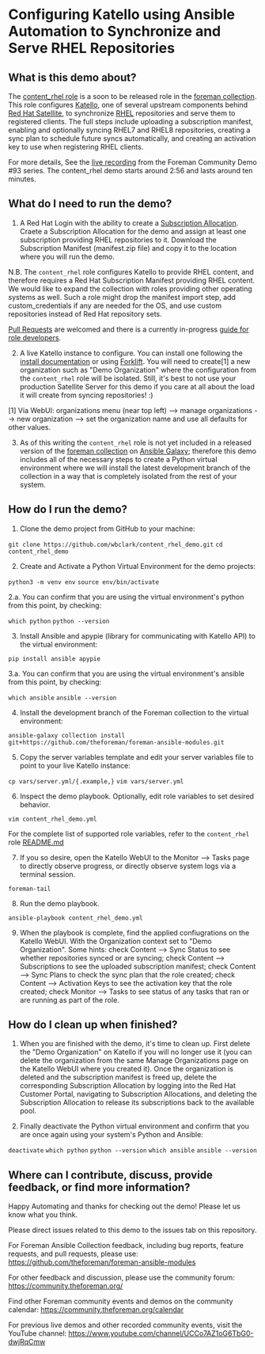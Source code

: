 # Configuring Katello using Ansible Automation to Synchronize and Serve RHEL Repositories #

## What is this demo about? ##

The [content_rhel role]((https://github.com/theforeman/foreman-ansible-modules/tree/develop/roles/content_rhel)) is a soon to be released role in the [foreman collection](https://github.com/theforeman/foreman-ansible-modules). This role configures [Katello](https://theforeman.org/plugins/katello/), one of several upstream components behind [Red Hat Satellite](https://www.redhat.com/en/technologies/management/satellite), to synchronize [RHEL](https://www.redhat.com/en/technologies/linux-platforms/enterprise-linux) repositories and serve them to registered clients. The full steps include uploading a subscription manifest, enabling and optionally syncing RHEL7 and RHEL8 repositories, creating a sync plan to schedule future syncs automatically, and creating an activation key to use when registering RHEL clients.

For more details, See the [live recording](https://youtu.be/k0spcDCIYYU?t=176) from the Foreman Community Demo #93 series. The content_rhel demo starts around 2:56 and lasts around ten minutes.

## What do I need to run the demo? ##

1. A Red Hat Login with the ability to create a [Subscription Allocation](https://access.redhat.com/management/subscription_allocations). Craete a Subscription Allocation for the demo and assign at least one subscription providing RHEL repositories to it. Download the Subscription Manifest (manifest.zip file) and copy it to the location where you will run the demo.

N.B. The `content_rhel` role configures Katello to provide RHEL content, and therefore requires a Red Hat Subscription Manifest providing RHEL content. We would like to expand the collection with roles providing other operating systems as well. Such a role might drop the manifest import step, add custom_credentials if any are needed for the OS, and use custom repositories instead of Red Hat repository sets.

[Pull Requests](https://github.com/theforeman/foreman-ansible-modules/pulls) are welcomed and there is a currently in-progress [guide for role developers](https://github.com/theforeman/foreman-ansible-modules/pull/1186/files).

2. A live Katello instance to configure. You can install one following the [install documentation](https://theforeman.org/plugins/katello/3.18/installation/index.html) or using [Forklift](https://github.com/theforeman/forklift). You will need to create[1] a new organization such as "Demo Organization" where the configuration from the `content_rhel` role will be isolated. Still, it's best to not use your production Satellite Server for this demo if you care at all about the load it will create from syncing repositories! :)

[1] Via WebUI: organizations menu (near top left) --> manage organizations --> new organization --> set the organization name and use all defaults for other values.

3. As of this writing the `content_rhel` role is not yet included in a released version of the [foreman collection](https://galaxy.ansible.com/theforeman/foreman) on [Ansible Galaxy](https://galaxy.ansible.com/); therefore this demo includes all of the necessary steps to create a Python virtual environment where we will install the latest development branch of the collection in a way that is completely isolated from the rest of your system.

## How do I run the demo? ##

1. Clone the demo project from GitHub to your machine:

  `git clone https://github.com/wbclark/content_rhel_demo.git`
  `cd content_rhel_demo`

2. Create and Activate a Python Virtual Environment for the demo projects:

  `python3 -m venv env`
  `source env/bin/activate`

2.a. You can confirm that you are using the virtual environment's python from this point, by checking:

  `which python`
  `python --version`

3. Install Ansible and apypie (library for communicating with Katello API) to the virtual environment:

  `pip install ansible apypie`

3.a. You can confirm that you are using the virtual environment's ansible from this point, by checking:

  `which ansible`
  `ansible --version`

4. Install the development branch of the Foreman collection to the virtual environment:

  `ansible-galaxy collection install git+https://github.com/theforeman/foreman-ansible-modules.git`

5. Copy the server variables template and edit your server variables file to point to your live Katello instance:

  `cp vars/server.yml/{.example,}`
  `vim vars/server.yml`

6. Inspect the demo playbook. Optionally, edit role variables to set desired behavior.

  `vim content_rhel_demo.yml`

For the complete list of supported role variables, refer to the `content_rhel` role [README.md](https://github.com/theforeman/foreman-ansible-modules/blob/develop/roles/content_rhel/README.md)

7. If you so desire, open the Katello WebUI to the Monitor --> Tasks page to directly observe progress, or directly observe system logs via a terminal session.

  `foreman-tail`

8. Run the demo playbook.

  `ansible-playbook content_rhel_demo.yml`

9. When the playbook is complete, find the applied confiugrations on the Katello WebUI. With the Organization context set to "Demo Organization". Some hints: check Content --> Sync Status to see whether repositories synced or are syncing; check Content --> Subscriptions to see the uploaded subscription manifest; check Content --> Sync Plans to check the sync plan that the role created; check Content --> Activation Keys to see the activation key that the role created; check Monitor --> Tasks to see status of any tasks that ran or are running as part of the role.

## How do I clean up when finished? ##

1. When you are finished with the demo, it's time to clean up. First delete the "Demo Organization" on Katello if you will no longer use it (you can delete the organization from the same Manage Organizations page on the Katello WebUI where you created it). Once the organization is deleted and the subscription manifest is freed up, delete the corresponding Subscription Allocation by logging into the Red Hat Customer Portal, navigating to Subscription Allocations, and deleting the Subscription Allocation to release its subscriptions back to the available pool.

2. Finally deactivate the Python virtual environment and confirm that you are once again using your system's Python and Ansible:

  `deactivate`
  `which python`
  `python --version`
  `which ansible`
  `ansible --version`

## Where can I contribute, discuss, provide feedback, or find more information? ##

Happy Automating and thanks for checking out the demo! Please let us know what you think.

Please direct issues related to this demo to the issues tab on this repository.

For Foreman Ansible Collection feedback, including bug reports, feature requests, and pull requests, please use: https://github.com/theforeman/foreman-ansible-modules

For other feedback and discussion, please use the community forum: https://community.theforeman.org/

Find other Foreman community events and demos on the community calendar: https://community.theforeman.org/calendar

For previous live demos and other recorded community events, visit the YouTube channel: https://www.youtube.com/channel/UCCo7AZ1oG6TbG0-dwjRqCmw
